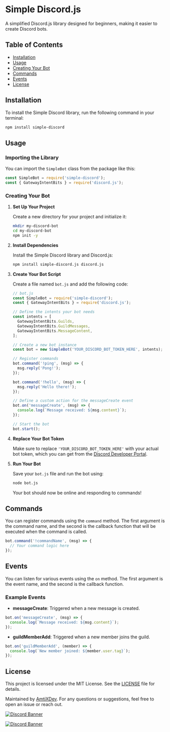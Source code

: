 
# Simple Discord.js

A simplified Discord.js library designed for beginners, making it easier to create Discord bots.

## Table of Contents

- [Installation](#installation)
- [Usage](#usage)
- [Creating Your Bot](#creating-your-bot)
- [Commands](#commands)
- [Events](#events)
- [License](#license)

## Installation

To install the Simple Discord library, run the following command in your terminal:

```bash
npm install simple-discord
```

## Usage

### Importing the Library

You can import the `SimpleBot` class from the package like this:

```javascript
const SimpleBot = require('simple-discord');
const { GatewayIntentBits } = require('discord.js');
```

### Creating Your Bot

1. **Set Up Your Project**

   Create a new directory for your project and initialize it:

   ```bash
   mkdir my-discord-bot
   cd my-discord-bot
   npm init -y
   ```

2. **Install Dependencies**

   Install the Simple Discord library and Discord.js:

   ```bash
   npm install simple-discord.js discord.js
   ```

3. **Create Your Bot Script**

   Create a file named `bot.js` and add the following code:

   ```javascript
   // bot.js
   const SimpleBot = require('simple-discord');
   const { GatewayIntentBits } = require('discord.js');

   // Define the intents your bot needs
   const intents = [
     GatewayIntentBits.Guilds,
     GatewayIntentBits.GuildMessages,
     GatewayIntentBits.MessageContent,
   ];

   // Create a new bot instance
   const bot = new SimpleBot('YOUR_DISCORD_BOT_TOKEN_HERE', intents);

   // Register commands
   bot.command('!ping', (msg) => {
     msg.reply('Pong!');
   });

   bot.command('!hello', (msg) => {
     msg.reply('Hello there!');
   });

   // Define a custom action for the messageCreate event
   bot.on('messageCreate', (msg) => {
     console.log(`Message received: ${msg.content}`);
   });

   // Start the bot
   bot.start();
   ```

4. **Replace Your Bot Token**

   Make sure to replace `'YOUR_DISCORD_BOT_TOKEN_HERE'` with your actual bot token, which you can get from the [Discord Developer Portal](https://discord.com/developers/applications).

5. **Run Your Bot**

   Save your `bot.js` file and run the bot using:

   ```bash
   node bot.js
   ```

   Your bot should now be online and responding to commands!

## Commands

You can register commands using the `command` method. The first argument is the command name, and the second is the callback function that will be executed when the command is called.

```javascript
bot.command('!commandName', (msg) => {
  // Your command logic here
});
```

## Events

You can listen for various events using the `on` method. The first argument is the event name, and the second is the callback function.

### Example Events

- **messageCreate**: Triggered when a new message is created.

```javascript
bot.on('messageCreate', (msg) => {
  console.log(`Message received: ${msg.content}`);
});
```

- **guildMemberAdd**: Triggered when a new member joins the guild.

```javascript
bot.on('guildMemberAdd', (member) => {
  console.log(`New member joined: ${member.user.tag}`);
});
```

## License

This project is licensed under the MIT License. See the [LICENSE](LICENSE) file for details.

Maintained by [AmtiXDev](https://github.com/lifeisunusefull). For any questions or suggestions, feel free to open an issue or reach out.

[![Discord Banner](https://api.weblutions.com/discord/invite/FqceHDU8QP/)](https://discord.gg/FqceHDU8QP)

[![Discord Banner](https://api.weblutions.com/discord/invite/xEnX3Kbmsm/)](https://discord.gg/xEnX3Kbmsm)
